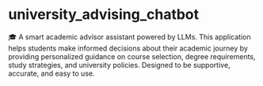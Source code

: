 # university_advising_chatbot
🎓 A smart academic advisor assistant powered by LLMs. This application helps students make informed decisions about their academic journey by providing personalized guidance on course selection, degree requirements, study strategies, and university policies. Designed to be supportive, accurate, and easy to use.
